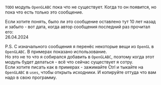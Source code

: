 ﻿


`TODO` модуль `OpenGLABC` пока что не существует. Когда то он появится, но пока что есть только это сообщение.

Если хотите понять, было ли это сообщение оставлено тут 10 лет назад и забыто - вот дата, когда автор сообщения последний раз прочитал его:\
26.04.2024

P.S. С изначального сообщения я перенёс некоторые вещи из `OpenGL` в `OpenGLABC`. В примерах показано использование.\
Но это не то что я собирался добавить в `OpenGLABC`, поэтому когда этот модуль будет делаться - всё что сейчас существует я сотру.\
Если хотите писать как в примерах - зажимайте Ctrl и тыкайте на `OpenGLABC` в `uses`, чтобы открыть исходники. И копируйте оттуда что вам надо в свою программу.


